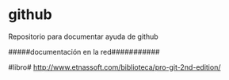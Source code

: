 # github
Repositorio para documentar ayuda de github

#####documentación en la red###########

#libro#
http://www.etnassoft.com/biblioteca/pro-git-2nd-edition/
